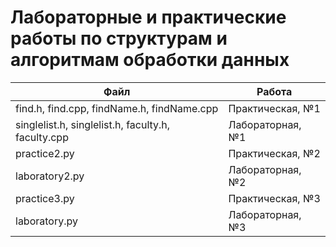 # Лабораторные и практические работы по структурам и алгоритмам обработки данных

| Файл                                               | Работа           |
|----------------------------------------------------|------------------|
| find.h, find.cpp, findName.h, findName.cpp         | Практическая, №1 |
| singlelist.h, singlelist.h, faculty.h, faculty.cpp | Лабораторная, №1 |
| practice2.py                                       | Практическая, №2 |
| laboratory2.py                                     | Лабораторная, №2 |
| practice3.py                                       | Практическая, №3 |
| laboratory.py                                      | Лабораторная, №3 |
